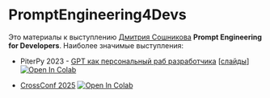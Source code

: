 # PromptEngineering4Devs

Это материалы к выступлению [Дмитрия Сошникова](https://soshnikov.com/ru) **Prompt Engineering for Developers**. Наиболее значимые выступления:

* PiterPy 2023 - [GPT как персональный раб разработчика](https://piterpy.com/talks/a2d3ed5e14cd4b3992e5b0b243d0f8ac/) [[слайды](https://speakerdeck.com/shwars/gpt-prompt-engineering-for-developers)] [![Open In Colab](https://colab.research.google.com/assets/colab-badge.svg)](https://colab.research.google.com/github/yandex-datasphere/PromptEngineering4Devs/blob/main/GPT4Dev.ipynb)

* [CrossConf 2025](http://crossconf.com) [![Open In Colab](https://colab.research.google.com/assets/colab-badge.svg)](https://colab.research.google.com/github/yandex-datasphere/PromptEngineering4Devs/blob/main/YandexGPT-REST.ipynb)
